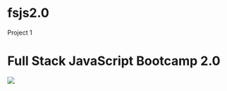 # fsjs2.0
Project 1 

# Full Stack JavaScript Bootcamp 2.0









![](https://img.shields.io/badge/html-css-blue)


